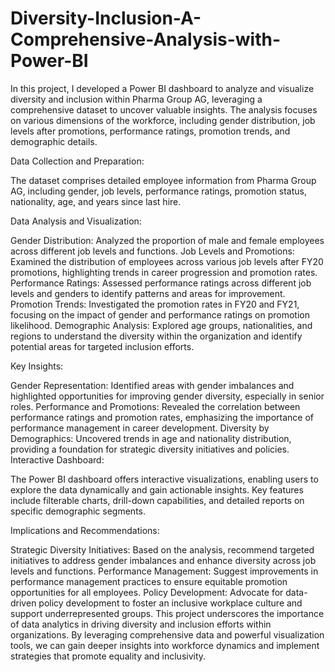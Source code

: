 # Diversity-Inclusion-A-Comprehensive-Analysis-with-Power-BI
In this project, I developed a Power BI dashboard to analyze and visualize diversity and inclusion within Pharma Group AG, leveraging a comprehensive dataset to uncover valuable insights. The analysis focuses on various dimensions of the workforce, including gender distribution, job levels after promotions, performance ratings, promotion trends, and demographic details.

Data Collection and Preparation:

The dataset comprises detailed employee information from Pharma Group AG, including gender, job levels, performance ratings, promotion status, nationality, age, and years since last hire.

Data Analysis and Visualization:

Gender Distribution: Analyzed the proportion of male and female employees across different job levels and functions.
Job Levels and Promotions: Examined the distribution of employees across various job levels after FY20 promotions, highlighting trends in career progression and promotion rates.
Performance Ratings: Assessed performance ratings across different job levels and genders to identify patterns and areas for improvement.
Promotion Trends: Investigated the promotion rates in FY20 and FY21, focusing on the impact of gender and performance ratings on promotion likelihood.
Demographic Analysis: Explored age groups, nationalities, and regions to understand the diversity within the organization and identify potential areas for targeted inclusion efforts.

Key Insights:

Gender Representation: Identified areas with gender imbalances and highlighted opportunities for improving gender diversity, especially in senior roles.
Performance and Promotions: Revealed the correlation between performance ratings and promotion rates, emphasizing the importance of performance management in career development.
Diversity by Demographics: Uncovered trends in age and nationality distribution, providing a foundation for strategic diversity initiatives and policies.
Interactive Dashboard:

The Power BI dashboard offers interactive visualizations, enabling users to explore the data dynamically and gain actionable insights.
Key features include filterable charts, drill-down capabilities, and detailed reports on specific demographic segments.

Implications and Recommendations:

Strategic Diversity Initiatives: Based on the analysis, recommend targeted initiatives to address gender imbalances and enhance diversity across job levels and functions.
Performance Management: Suggest improvements in performance management practices to ensure equitable promotion opportunities for all employees.
Policy Development: Advocate for data-driven policy development to foster an inclusive workplace culture and support underrepresented groups.
This project underscores the importance of data analytics in driving diversity and inclusion efforts within organizations. By leveraging comprehensive data and powerful visualization tools, we can gain deeper insights into workforce dynamics and implement strategies that promote equality and inclusivity.
